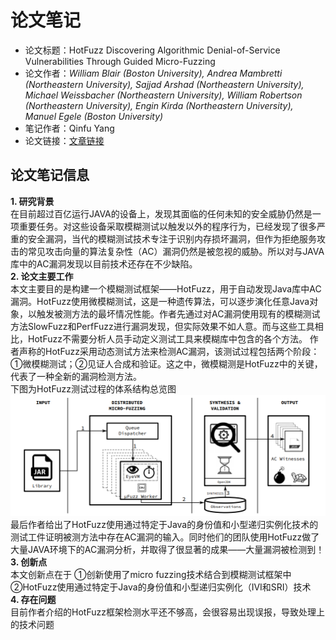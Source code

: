 # 论文笔记
* 论文标题：HotFuzz Discovering Algorithmic Denial-of-Service Vulnerabilities Through Guided Micro-Fuzzing
* 论文作者：_William Blair (Boston University), Andrea Mambretti (Northeastern University), Sajjad Arshad (Northeastern University), Michael Weissbacher (Northeastern University), William Robertson (Northeastern University), Engin Kirda (Northeastern University), Manuel Egele (Boston University)_
* 笔记作者：Qinfu Yang
* 论文链接：[文章链接](https://www.ndss-symposium.org/wp-content/uploads/2020/02/24415-paper.pdf)
## 论文笔记信息
**1. 研究背景**  
在目前超过百亿运行JAVA的设备上，发现其面临的任何未知的安全威胁仍然是一项重要任务。对这些设备采取模糊测试以触发以外的程序行为，已经发现了很多严重的安全漏洞，当代的模糊测试技术专注于识别内存损坏漏洞，但作为拒绝服务攻击的常见攻击向量的算法复杂性（AC）漏洞仍然是被忽视的威胁。所以对与JAVA库中的AC漏洞发现以目前技术还存在不少缺陷。  
**2. 论文主要工作**  
本文主要目的是构建一个模糊测试框架——HotFuzz，用于自动发现Java库中AC漏洞。HotFuzz使用微模糊测试，这是一种遗传算法，可以逐步演化任意Java对象，以触发被测方法的最坏情况性能。作者先通过对AC漏洞使用现有的模糊测试方法SlowFuzz和PerfFuzz进行漏洞发现，但实际效果不如人意。而与这些工具相比，HotFuzz不需要分析人员手动定义测试工具来模糊库中包含的各个方法。
作者声称的HotFuzz采用动态测试方法来检测AC漏洞，该测试过程包括两个阶段：①微模糊测试；②见证人合成和验证。这之中，微模糊测是HotFuzz中的关键，代表了一种全新的漏洞检测方法。  
下图为HotFuzz测试过程的体系结构总览图  
![HotFuzz Architecture](overview.png)  
最后作者给出了HotFuzz使用通过特定于Java的身份值和小型递归实例化技术的测试工件证明被测方法中存在AC漏洞的输入。同时他们的团队使用HotFuzz做了大量JAVA环境下的AC漏洞分析，并取得了很显著的成果——大量漏洞被检测到！  
**3. 创新点**  
本文创新点在于
①创新使用了micro fuzzing技术结合到模糊测试框架中
②HotFuzz使用通过特定于Java的身份值和小型递归实例化（IVI和SRI）技术  
**4. 存在问题**  
目前作者介绍的HotFuzz框架检测水平还不够高，会很容易出现误报，导致处理上的技术问题